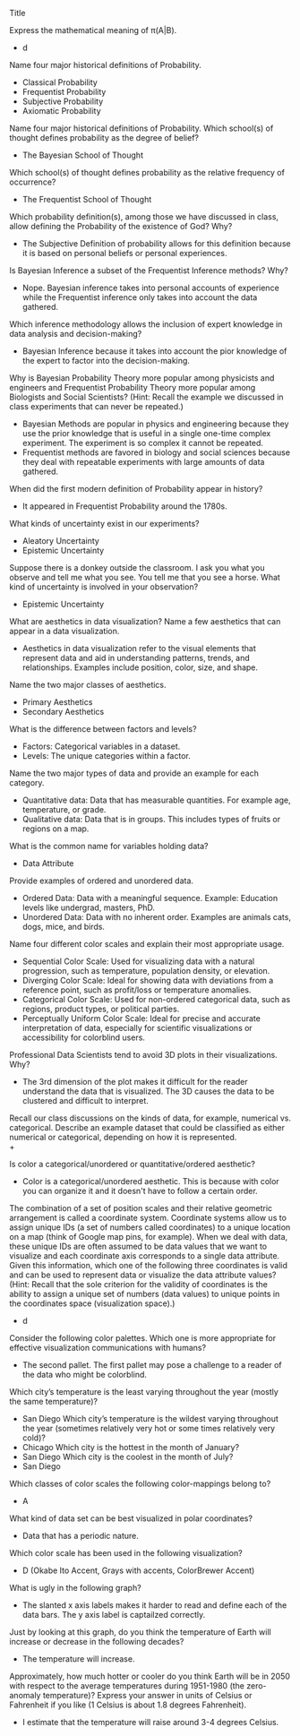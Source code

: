 Title

Express the mathematical meaning of π(A|B).  
+  d

Name four major historical definitions of Probability.  
+  Classical Probability
+  Frequentist Probability
+  Subjective Probability
+  Axiomatic Probability

Name four major historical definitions of Probability.
Which school(s) of thought defines probability as the degree of belief?  
+  The Bayesian School of Thought  

Which school(s) of thought defines probability as the relative frequency of occurrence?  
+  The Frequentist School of Thought

Which probability definition(s), among those we have discussed in class, allow defining the Probability of the existence of God? Why?  
+  The Subjective Definition of probability allows for this definition because it is based on personal beliefs or personal experiences.  

Is Bayesian Inference a subset of the Frequentist Inference methods? Why?  
+  Nope. Bayesian inference takes into personal accounts of experience while the Frequentist inference only takes into account the data gathered. 

Which inference methodology allows the inclusion of expert knowledge in data analysis and decision-making?  
+  Bayesian Inference because it takes into account the pior knowledge of the expert to factor into the decision-making.  

Why is Bayesian Probability Theory more popular among physicists and engineers and Frequentist Probability Theory more popular among Biologists and Social Scientists? (Hint: Recall the example we discussed in class experiments that can never be repeated.)  
+  Bayesian Methods are popular in physics and engineering because they use the prior knowledge that is useful in a single one-time complex experiment. The experiment is so complex it cannot be repeated.  
+  Frequentist methods are favored in biology and social sciences because they deal with repeatable experiments with large amounts of data gathered.  

When did the first modern definition of Probability appear in history?  
+  It appeared in Frequentist Probability around the 1780s.

What kinds of uncertainty exist in our experiments?  
+  Aleatory Uncertainty
+  Epistemic Uncertainty  

Suppose there is a donkey outside the classroom. I ask you what you observe and tell me what you see. You tell me that you see a horse. What kind of uncertainty is involved in your observation?  
+  Epistemic Uncertainty  

What are aesthetics in data visualization? Name a few aesthetics that can appear in a data visualization.  
+  Aesthetics in data visualization refer to the visual elements that represent data and aid in understanding patterns, trends, and relationships. Examples include position, color, size, and shape.

Name the two major classes of aesthetics.  
+  Primary Aesthetics  
+  Secondary Aesthetics  

What is the difference between factors and levels?  
+   Factors: Categorical variables in a dataset.
+   Levels: The unique categories within a factor.

Name the two major types of data and provide an example for each category.  
+ Quantitative data: Data that has measurable quantities. For example age, temperature, or grade.
+ Qualitative data: Data that is in groups. This includes types of fruits or regions on a map.

What is the common name for variables holding data?  
+  Data Attribute  

Provide examples of ordered and unordered data.  
+  Ordered Data: Data with a meaningful sequence. Example: Education levels like undergrad, masters, PhD.
+  Unordered Data: Data with no inherent order. Examples are animals cats, dogs, mice, and birds.

Name four different color scales and explain their most appropriate usage.  
+  Sequential Color Scale: Used for visualizing data with a natural progression, such as temperature, population density, or elevation.
+  Diverging Color Scale: Ideal for showing data with deviations from a reference point, such as profit/loss or temperature anomalies.
+  Categorical Color Scale: Used for non-ordered categorical data, such as regions, product types, or political parties.
+  Perceptually Uniform Color Scale: Ideal for precise and accurate interpretation of data, especially for scientific visualizations or accessibility for colorblind users.  

Professional Data Scientists tend to avoid 3D plots in their visualizations. Why?  
+  The 3rd dimension of the plot makes it difficult for the reader understand the data that is visualized. The 3D causes the data to be clustered and difficult to interpret.  

Recall our class discussions on the kinds of data, for example, numerical vs. categorical.
Describe an example dataset that could be classified as either numerical or categorical, depending on how it is represented.  
+  

Is color a categorical/unordered or quantitative/ordered aesthetic?
+  Color is a categorical/unordered aesthetic. This is because with color you can organize it and it doesn't have to follow a certain order.  

The combination of a set of position scales and their relative geometric arrangement is called a coordinate system.
Coordinate systems allow us to assign unique IDs (a set of numbers called coordinates) to a unique location on a map (think of Google map pins, for example).
When we deal with data, these unique IDs are often assumed to be data values that we want to visualize and each coordinate axis corresponds to a single data attribute.
Given this information, which one of the following three coordinates is valid and can be used to represent data or visualize the data attribute values? (Hint: Recall that the sole criterion for the validity of coordinates is the ability to assign a unique set of numbers (data values) to unique points in the coordinates space (visualization space).)
+  d

Consider the following color palettes. Which one is more appropriate for effective visualization communications with humans?  
+  The second pallet. The first pallet may pose a challenge to a reader of the data who might be colorblind.

Which city’s temperature is the least varying throughout the year (mostly the same temperature)?  
+ San Diego
Which city’s temperature is the wildest varying throughout the year (sometimes relatively very hot or some times relatively very cold)?
+  Chicago
Which city is the hottest in the month of January?
+  San Diego
Which city is the coolest in the month of July?
+  San Diego  

Which classes of color scales the following color-mappings belong to?  
+  A

What kind of data set can be best visualized in polar coordinates?  
+ Data that has a periodic nature.

Which color scale has been used in the following visualization?  
+  D (Okabe Ito Accent, Grays with accents, ColorBrewer Accent)

What is ugly in the following graph?  
+  The slanted x axis labels makes it harder to read and define each of the data bars. The y axis label is captailzed correctly.  

Just by looking at this graph, do you think the temperature of Earth will increase or decrease in the following decades?  
+ The temperature will increase.

Approximately, how much hotter or cooler do you think Earth will be in 2050 with respect to the average temperatures during 1951-1980 (the zero-anomaly temperature)? Express your answer in units of Celsius or Fahrenheit if you like (1 Celsius is about 1.8 degrees Fahrenheit).  
+  I estimate that the temperature will raise around 3-4 degrees Celsius.

